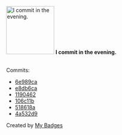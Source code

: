 <img src="https://my-badges.github.io/my-badges/evening-commits.png" alt="I commit in the evening." title="I commit in the evening." width="128">
<strong>I commit in the evening.</strong>
<br><br>

Commits:

- <a href="https://github.com/p0dalirius/ReflectArguments/commit/6e989ca5f2f3a2d68a7acd52def4ad852975ff07">6e989ca</a>
- <a href="https://github.com/p0dalirius/FindStringInRegistry/commit/e8db6caff14b18bf171a8f9525771a540dd2ade7">e8db6ca</a>
- <a href="https://github.com/p0dalirius/FindGPPPasswords/commit/11904623208a3f878581c28fa289872bae9c7866">1190462</a>
- <a href="https://github.com/p0dalirius/ReflectArguments/commit/106c11b473317c108dd2fd713acf4bc379dd0acd">106c11b</a>
- <a href="https://github.com/p0dalirius/smbclient-ng/commit/518618a713cdaf8111550d67c7ffb83492189af5">518618a</a>
- <a href="https://github.com/p0dalirius/smbclient-ng/commit/4a532d94c69e2eb15389be1d5fa6a4c640de7d93">4a532d9</a>


Created by <a href="https://github.com/my-badges/my-badges">My Badges</a>